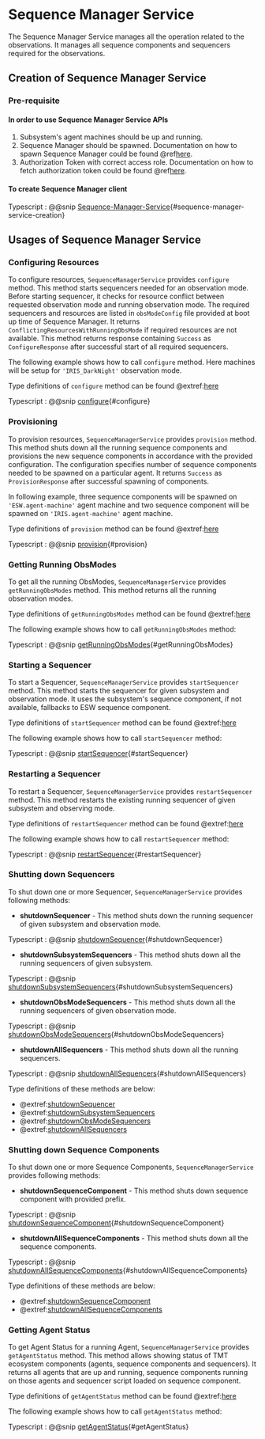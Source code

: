 # Sequence Manager Service

The Sequence Manager Service manages all the operation related to the observations.
It manages all sequence components and sequencers required for the observations.

## Creation of Sequence Manager Service

### Pre-requisite

#### In order to use Sequence Manager Service APIs

1. Subsystem's agent machines should be up and running.
1. Sequence Manager should be spawned. Documentation on how to spawn Sequence Manager could be found @ref[here](agent-service.md).
1. Authorization Token with correct access role.
 Documentation on how to fetch authorization token could be found @ref[here](../aas/auth-components.md).

#### To create Sequence Manager client

Typescript
: @@snip [Sequence-Manager-Service](../../../../example/src/documentation/sequence-manager/SequenceManagerServiceExamples.ts){#sequence-manager-service-creation}

## Usages of Sequence Manager Service

### Configuring Resources

To configure resources, `SequenceManagerService` provides `configure` method.
This method starts sequencers needed for an observation mode. Before starting sequencer, it checks for resource
conflict between requested observation mode and running observation mode. The required sequencers and
resources are listed in `obsModeConfig` file provided at boot up time of Sequence Manager. It returns
`ConflictingResourcesWithRunningObsMode` if required resources are not available. This method returns response
containing `Success` as `ConfigureResponse` after successful start of all required sequencers.

The following example shows how to call `configure` method. Here machines will be setup for `'IRIS_DarkNight'` observation mode.

Type definitions of `configure` method can be found @extref:[here](ts-docs:interfaces/clients.sequencemanagerservice.html#configure)

Typescript
: @@snip [configure](../../../../example/src/documentation/sequence-manager/SequenceManagerServiceExamples.ts){#configure}

### Provisioning

To provision resources, `SequenceManagerService` provides `provision` method.
This method shuts down all the running sequence components and provisions the new sequence components in
accordance with the provided configuration. The configuration specifies number of sequence components
needed to be spawned on a particular agent. It returns `Success` as `ProvisionResponse` after successful
spawning of components.

In following example, three sequence components will be spawned on `'ESW.agent-machine'` agent machine and two sequence
component will be spawned on `'IRIS.agent-machine'` agent machine.

Type definitions of `provision` method can be found @extref:[here](ts-docs:interfaces/clients.sequencemanagerservice.html#provision)

Typescript
: @@snip [provision](../../../../example/src/documentation/sequence-manager/SequenceManagerServiceExamples.ts){#provision}

### Getting Running ObsModes

To get all the running ObsModes, `SequenceManagerService` provides `getRunningObsModes` method.
This method returns all the running observation modes.

Type definitions of `getRunningObsModes` method can be found @extref:[here](ts-docs:interfaces/clients.sequencemanagerservice.html#getrunningobsmodes)

The following example shows how to call `getRunningObsModes` method:

Typescript
: @@snip [getRunningObsModes](../../../../example/src/documentation/sequence-manager/SequenceManagerServiceExamples.ts){#getRunningObsModes}

### Starting a Sequencer

To start a Sequencer, `SequenceManagerService` provides `startSequencer` method.
This method starts the sequencer for given subsystem and observation mode.
It uses the subsystem's sequence component, if not available, fallbacks to ESW sequence component.

Type definitions of `startSequencer` method can be found @extref:[here](ts-docs:interfaces/clients.sequencemanagerservice.html#startsequencer)

The following example shows how to call `startSequencer` method:

Typescript
: @@snip [startSequencer](../../../../example/src/documentation/sequence-manager/SequenceManagerServiceExamples.ts){#startSequencer}

### Restarting a Sequencer

To restart a Sequencer, `SequenceManagerService` provides `restartSequencer` method.
This method restarts the existing running sequencer of given subsystem and observing mode.

Type definitions of `restartSequencer` method can be found @extref:[here](ts-docs:interfaces/clients.sequencemanagerservice.html#restartsequencer)

The following example shows how to call `restartSequencer` method:

Typescript
: @@snip [restartSequencer](../../../../example/src/documentation/sequence-manager/SequenceManagerServiceExamples.ts){#restartSequencer}

### Shutting down Sequencers

To shut down one or more Sequencer, `SequenceManagerService` provides following methods:

- **shutdownSequencer** - This method shuts down the running sequencer of given subsystem and observation mode.

Typescript
: @@snip [shutdownSequencer](../../../../example/src/documentation/sequence-manager/SequenceManagerServiceExamples.ts){#shutdownSequencer}

- **shutdownSubsystemSequencers** - This method shuts down all the running sequencers of given subsystem.

Typescript
: @@snip [shutdownSubsystemSequencers](../../../../example/src/documentation/sequence-manager/SequenceManagerServiceExamples.ts){#shutdownSubsystemSequencers}

- **shutdownObsModeSequencers** - This method shuts down all the running sequencers of given observation mode.

Typescript
: @@snip [shutdownObsModeSequencers](../../../../example/src/documentation/sequence-manager/SequenceManagerServiceExamples.ts){#shutdownObsModeSequencers}

- **shutdownAllSequencers** - This method shuts down all the running sequencers.

Typescript
: @@snip [shutdownAllSequencers](../../../../example/src/documentation/sequence-manager/SequenceManagerServiceExamples.ts){#shutdownAllSequencers}

Type definitions of these methods are below:

- @extref:[shutdownSequencer](ts-docs:interfaces/clients.sequencemanagerservice.html#shutdownsequencer)
- @extref:[shutdownSubsystemSequencers](ts-docs:interfaces/clients.sequencemanagerservice.html#shutdownsubsystemsequencers)
- @extref:[shutdownObsModeSequencers](ts-docs:interfaces/clients.sequencemanagerservice.html#shutdownobsmodesequencers)
- @extref:[shutdownAllSequencers](ts-docs:interfaces/clients.sequencemanagerservice.html#shutdownallsequencers)

### Shutting down Sequence Components

To shut down one or more Sequence Components, `SequenceManagerService` provides following methods:

- **shutdownSequenceComponent** - This method shuts down sequence component with provided prefix.

Typescript
: @@snip [shutdownSequenceComponent](../../../../example/src/documentation/sequence-manager/SequenceManagerServiceExamples.ts){#shutdownSequenceComponent}

- **shutdownAllSequenceComponents** - This method shuts down all the sequence components.

Typescript
: @@snip [shutdownAllSequenceComponents](../../../../example/src/documentation/sequence-manager/SequenceManagerServiceExamples.ts){#shutdownAllSequenceComponents}

Type definitions of these methods are below:

- @extref:[shutdownSequenceComponent](ts-docs:interfaces/clients.sequencemanagerservice.html#shutdownsequencecomponent)
- @extref:[shutdownAllSequenceComponents](ts-docs:interfaces/clients.sequencemanagerservice.html#shutdownallsequencecomponents)

### Getting Agent Status

To get Agent Status for a running Agent, `SequenceManagerService` provides `getAgentStatus` method.
This method allows showing status of TMT ecosystem components (agents, sequence components and sequencers).
It returns all agents that are up and running, sequence components running on those agents and sequencer script loaded on sequence component.

Type definitions of `getAgentStatus` method can be found @extref:[here](ts-docs:interfaces/clients.sequencemanagerservice.html#getagentstatus)

The following example shows how to call `getAgentStatus` method:

Typescript
: @@snip [getAgentStatus](../../../../example/src/documentation/sequence-manager/SequenceManagerServiceExamples.ts){#getAgentStatus}
